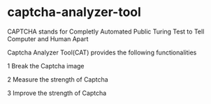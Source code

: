 # captcha-analyzer-tool
CAPTCHA stands for Completly Automated Public Turing Test to Tell Computer 
and Human Apart

Captcha Analyzer Tool(CAT) provides the following functionalities

1 Break the Captcha image

2 Measure the strength of Captcha

3 Improve the strength of Captcha
